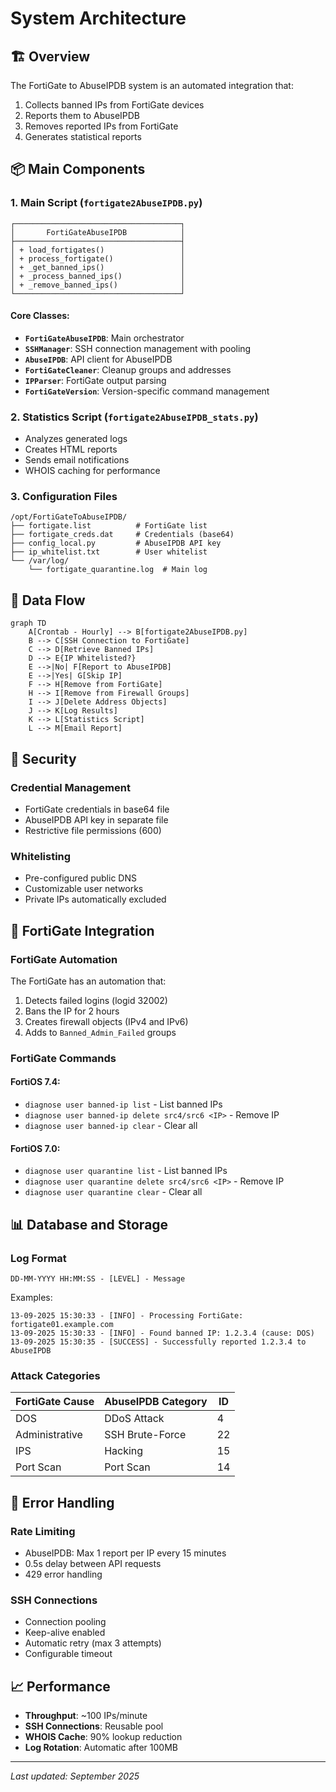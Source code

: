 # System Architecture

## 🏗️ Overview

The FortiGate to AbuseIPDB system is an automated integration that:
1. Collects banned IPs from FortiGate devices
2. Reports them to AbuseIPDB
3. Removes reported IPs from FortiGate
4. Generates statistical reports

## 📦 Main Components

### 1. Main Script (`fortigate2AbuseIPDB.py`)

```
┌─────────────────────────────────────┐
│       FortiGateAbuseIPDB            │
├─────────────────────────────────────┤
│ + load_fortigates()                 │
│ + process_fortigate()               │
│ + _get_banned_ips()                 │
│ + _process_banned_ips()             │
│ + _remove_banned_ips()              │
└─────────────────────────────────────┘
```

#### Core Classes:

- **`FortiGateAbuseIPDB`**: Main orchestrator
- **`SSHManager`**: SSH connection management with pooling
- **`AbuseIPDB`**: API client for AbuseIPDB
- **`FortiGateCleaner`**: Cleanup groups and addresses
- **`IPParser`**: FortiGate output parsing
- **`FortiGateVersion`**: Version-specific command management

### 2. Statistics Script (`fortigate2AbuseIPDB_stats.py`)

- Analyzes generated logs
- Creates HTML reports
- Sends email notifications
- WHOIS caching for performance

### 3. Configuration Files

```
/opt/FortiGateToAbuseIPDB/
├── fortigate.list          # FortiGate list
├── fortigate_creds.dat     # Credentials (base64)
├── config_local.py         # AbuseIPDB API key
├── ip_whitelist.txt        # User whitelist
└── /var/log/
    └── fortigate_quarantine.log  # Main log
```

## 🔄 Data Flow

```mermaid
graph TD
    A[Crontab - Hourly] --> B[fortigate2AbuseIPDB.py]
    B --> C[SSH Connection to FortiGate]
    C --> D[Retrieve Banned IPs]
    D --> E{IP Whitelisted?}
    E -->|No| F[Report to AbuseIPDB]
    E -->|Yes| G[Skip IP]
    F --> H[Remove from FortiGate]
    H --> I[Remove from Firewall Groups]
    I --> J[Delete Address Objects]
    J --> K[Log Results]
    K --> L[Statistics Script]
    L --> M[Email Report]
```

## 🔐 Security

### Credential Management
- FortiGate credentials in base64 file
- AbuseIPDB API key in separate file
- Restrictive file permissions (600)

### Whitelisting
- Pre-configured public DNS
- Customizable user networks
- Private IPs automatically excluded

## 🔌 FortiGate Integration

### FortiGate Automation
The FortiGate has an automation that:
1. Detects failed logins (logid 32002)
2. Bans the IP for 2 hours
3. Creates firewall objects (IPv4 and IPv6)
4. Adds to `Banned_Admin_Failed` groups

### FortiGate Commands

#### FortiOS 7.4:
- `diagnose user banned-ip list` - List banned IPs
- `diagnose user banned-ip delete src4/src6 <IP>` - Remove IP
- `diagnose user banned-ip clear` - Clear all

#### FortiOS 7.0:
- `diagnose user quarantine list` - List banned IPs
- `diagnose user quarantine delete src4/src6 <IP>` - Remove IP
- `diagnose user quarantine clear` - Clear all

## 📊 Database and Storage

### Log Format
```
DD-MM-YYYY HH:MM:SS - [LEVEL] - Message
```

Examples:
```
13-09-2025 15:30:33 - [INFO] - Processing FortiGate: fortigate01.example.com
13-09-2025 15:30:33 - [INFO] - Found banned IP: 1.2.3.4 (cause: DOS)
13-09-2025 15:30:35 - [SUCCESS] - Successfully reported 1.2.3.4 to AbuseIPDB
```

### Attack Categories

| FortiGate Cause | AbuseIPDB Category | ID |
|-----------------|--------------------|----|
| DOS | DDoS Attack | 4 |
| Administrative | SSH Brute-Force | 22 |
| IPS | Hacking | 15 |
| Port Scan | Port Scan | 14 |

## 🔧 Error Handling

### Rate Limiting
- AbuseIPDB: Max 1 report per IP every 15 minutes
- 0.5s delay between API requests
- 429 error handling

### SSH Connections
- Connection pooling
- Keep-alive enabled
- Automatic retry (max 3 attempts)
- Configurable timeout

## 📈 Performance

- **Throughput**: ~100 IPs/minute
- **SSH Connections**: Reusable pool
- **WHOIS Cache**: 90% lookup reduction
- **Log Rotation**: Automatic after 100MB

---

*Last updated: September 2025*